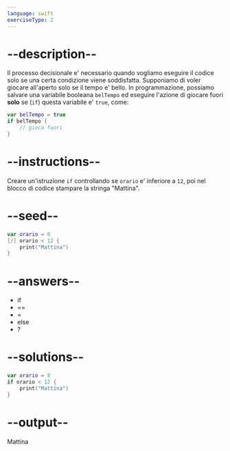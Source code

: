 ```yaml
---
language: swift
exerciseType: 2
---
```


# --description--

Il processo decisionale e' necessario quando vogliamo eseguire il codice solo se una certa condizione viene soddisfatta.
Supponiamo di voler giocare all'aperto solo se il tempo e' bello.
In programmazione, possiamo salvare una variabile booleana `belTempo` ed eseguire l'azione di giocare fuori **solo** se (`if`) questa variabile e' `true`, come:
```swift
var belTempo = true
if belTempo {
	// gioca fuori
}
```

# --instructions--

Creare un'istruzione `if` controllando se `orario` e' inferiore a `12`, poi nel blocco di codice stampare la stringa "Mattina".

# --seed--

```swift
var orario = 8
[/] orario < 12 {
    print("Mattina")
}
```

# --answers--

- if
- ==
- =
- else
- ?

# --solutions--

```swift
var orario = 8
if orario < 12 {
    print("Mattina")
}
```

# --output--

Mattina

